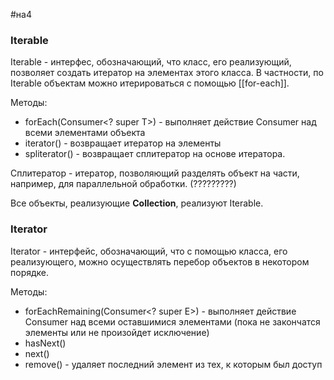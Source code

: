 #на4
### Iterable
Iterable - интерфес, обозначающий, что класс, его реализующий, позволяет создать итератор на элементах этого класса. В частности, по Iterable объектам можно итерироваться с помощью [[for-each]].

Методы:
* forEach(Consumer\<? super T>) - выполняет действие Consumer над всеми элементами объекта
* iterator() - возвращает итератор на элементы
* spliterator() - возвращает сплитератор на основе итератора.

Сплитератор - итератор, позволяющий разделять объект на части, например, для параллельной обработки. (?????????)

Все объекты, реализующие **Collection**, реализуют Iterable.

### Iterator
Iterator - интерфейс, обозначающий, что с помощью класса, его реализующего, можно осуществлять перебор объектов в некотором порядке.

Методы:
* forEachRemaining(Consumer\<? super E>) - выполняет действие Consumer над всеми оставшимися элементами (пока не закончатся элементы или не произойдет исключение)
* hasNext()
* next()
* remove() - удаляет последний элемент из тех, к которым был доступ